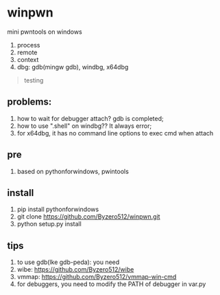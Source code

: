 # winpwn
mini pwntools on windows

1. process
2. remote
3. context
4. dbg: gdb(mingw gdb), windbg, x64dbg

> testing

## problems:
1. how to wait for debugger attach? gdb is completed;
2. how to use ".shell" on windbg?? It always error;
3. for x64dbg, it has no command line options to exec cmd when attach

## pre
1. based on pythonforwindows, pwintools

## install
1. pip install pythonforwindows
2. git clone https://github.com/Byzero512/winpwn.git
3. python setup.py install

## tips
1. to use gdb(lke gdb-peda): you need 
  1. wibe: https://github.com/Byzero512/wibe
  2. vmmap: https://github.com/Byzero512/vmmap-win-cmd
2. for debuggers, you need to modify the PATH of debugger in var.py
